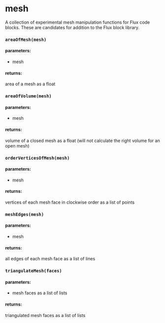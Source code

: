 # mesh
A collection of experimental mesh manipulation functions for Flux code blocks. These are candidates for addition to the Flux block library. 

### `areaOfMesh(mesh)`
#### parameters:
* mesh

#### returns:
area of a mesh as a float

### `areaOfVolume(mesh)`
#### parameters:
* mesh

#### returns:
volume of a closed mesh as a float (will not calculate the right volume for an open mesh)

### `orderVerticesOfMesh(mesh)`
#### parameters:
* mesh

#### returns:
vertices of each mesh face in clockwise order as a list of points

### `meshEdges(mesh)`
#### parameters:
* mesh

#### returns:
all edges of each mesh face as a list of lines

### `triangulateMesh(faces)`
#### parameters:
* mesh faces as a list of lists

#### returns:
triangulated mesh faces as a list of lists
